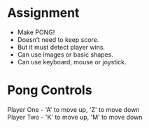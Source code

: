# Assignment
- Make PONG!
- Doesn’t need to keep score.
- But it must detect player wins.
- Can use images or basic shapes.
- Can use keyboard, mouse or joystick.

# Pong Controls
Player One - 'A' to move up, 'Z' to move down  
Player Two - 'K' to move up, 'M' to move down